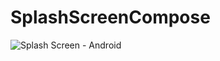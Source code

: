 # SplashScreenCompose

![Splash Screen - Android](https://github.com/ahuamana/CleanArquitecturePokeDex/assets/60039961/7d5e4bf6-3f10-463e-8975-0b1ae9f38cba)
